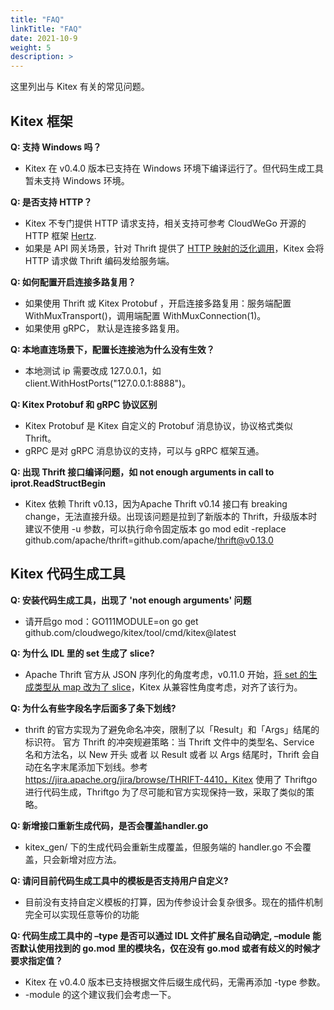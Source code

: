 ```yaml
---
title: "FAQ"
linkTitle: "FAQ"
date: 2021-10-9
weight: 5
description: >
---
```


这里列出与 Kitex 有关的常见问题。

## Kitex 框架

**Q: 支持 Windows 吗？**
* Kitex 在 v0.4.0 版本已支持在 Windows 环境下编译运行了。但代码生成工具暂未支持 Windows 环境。

**Q: 是否支持 HTTP？**
* Kitex 不专门提供 HTTP 请求支持，相关支持可参考 CloudWeGo 开源的 HTTP 框架 [Hertz](https://www.cloudwego.io/zh/docs/hertz/).
* 如果是 API 网关场景，针对 Thrift 提供了 [HTTP 映射的泛化调用](https://www.cloudwego.io/zh/docs/kitex/tutorials/advanced-feature/generic_call/)，Kitex 会将 HTTP 请求做 Thrift 编码发给服务端。

**Q: 如何配置开启连接多路复用？**
* 如果使用 Thrift 或 Kitex Protobuf ，开启连接多路复用：服务端配置 WithMuxTransport()，调用端配置 WithMuxConnection(1)。
* 如果使用 gRPC， 默认是连接多路复用。

**Q: 本地直连场景下，配置长连接池为什么没有生效？**
* 本地测试 ip 需要改成 127.0.0.1，如 client.WithHostPorts("127.0.0.1:8888")。

**Q: Kitex Protobuf 和 gRPC 协议区别**
* Kitex Protobuf 是 Kitex 自定义的 Protobuf 消息协议，协议格式类似 Thrift。
* gRPC 是对 gRPC 消息协议的支持，可以与 gRPC 框架互通。

**Q: 出现 Thrift 接口编译问题，如 not enough arguments in call to iprot.ReadStructBegin**
* Kitex 依赖 Thrift v0.13，因为Apache Thrift v0.14 接口有 breaking change，无法直接升级。出现该问题是拉到了新版本的 Thrift，升级版本时建议不使用 -u 参数，可以执行命令固定版本 go mod edit -replace github.com/apache/thrift=github.com/apache/thrift@v0.13.0

## Kitex 代码生成工具

**Q: 安装代码生成工具，出现了 'not enough arguments' 问题**
* 请开启go mod：GO111MODULE=on go get github.com/cloudwego/kitex/tool/cmd/kitex@latest

**Q: 为什么 IDL 里的 set 生成了 slice?**
* Apache Thrift 官方从 JSON 序列化的角度考虑，v0.11.0 开始，[将 set 的生成类型从 map 改为了 slice](https://issues.apache.org/jira/browse/THRIFT-4011)，Kitex 从兼容性角度考虑，对齐了该行为。

**Q: 为什么有些字段名字后面多了条下划线?**
* thrift 的官方实现为了避免命名冲突，限制了以「Result」和「Args」结尾的标识符。 官方 Thrift 的冲突规避策略：当 Thrift 文件中的类型名、Service 名和方法名，以 New 开头 或者 以 Result 或者 以 Args 结尾时，Thrift 会自动在名字末尾添加下划线。参考 https://jira.apache.org/jira/browse/THRIFT-4410，Kitex 使用了 Thriftgo 进行代码生成，Thriftgo 为了尽可能和官方实现保持一致，采取了类似的策略。

**Q: 新增接口重新生成代码，是否会覆盖handler.go**
* kitex_gen/ 下的生成代码会重新生成覆盖，但服务端的 handler.go 不会覆盖，只会新增对应方法。

**Q: 请问目前代码生成工具中的模板是否支持用户自定义?**
* 目前没有支持自定义模板的打算，因为传参设计会复杂很多。现在的插件机制完全可以实现任意等价的功能

**Q: 代码生成工具中的 –type 是否可以通过 IDL 文件扩展名自动确定, –module 能否默认使用找到的 go.mod 里的模块名，仅在没有 go.mod 或者有歧义的时候才要求指定值？**
* Kitex 在 v0.4.0 版本已支持根据文件后缀生成代码，无需再添加 -type 参数。
* -module 的这个建议我们会考虑一下。

